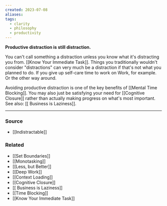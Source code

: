 ```yaml
---
created: 2023-07-08
aliases: 
tags:
  - clarity
  - philosophy
  - productivity
---
```

**Productive distraction is still distraction.**

You can't call something a distraction unless you know what it's distracting you from. [[Know Your Immediate Task]]. Things you traditionally wouldn't consider "distractions" can very much be a distraction if that's not what you planned to do. If you give up self-care time to work on Work, for example. Or the other way around. 

Avoiding productive distraction is one of the key benefits of [[Mental Time Blocking]]. You may also just be satisfying your need for [[Cognitive Closure]] rather than actually making progress on what's most important. See also: [[ Business is Laziness]].

****
### Source
- [[Indistractable]]

### Related
- [[Set Boundaries]]
- [[Monotasking]]
- [[Less, but Better]]
- [[Deep Work]]
- [[Context Loading]]
- [[Cognitive Closure]] 
- [[ Business is Laziness]] 
- [[Time Blocking]]
- [[Know Your Immediate Task]]